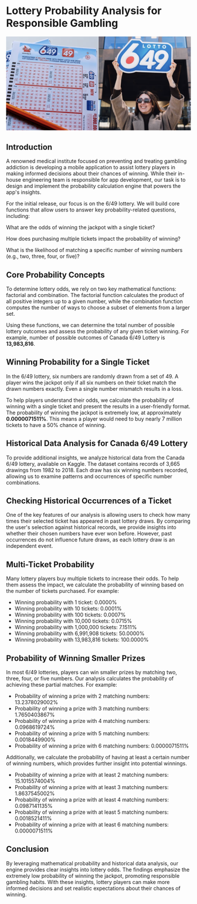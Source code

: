 # Lottery Probability Analysis for Responsible Gambling

![image.png](image.png)

## Introduction

A renowned medical institute focused on preventing and treating gambling addiction is developing a mobile application to assist lottery players in making informed decisions about their chances of winning. While their in-house engineering team is responsible for app development, our task is to design and implement the probability calculation engine that powers the app's insights.

For the initial release, our focus is on the 6/49 lottery. We will build core functions that allow users to answer key probability-related questions, including:

What are the odds of winning the jackpot with a single ticket?

How does purchasing multiple tickets impact the probability of winning?

What is the likelihood of matching a specific number of winning numbers (e.g., two, three, four, or five)?

## Core Probability Concepts

To determine lottery odds, we rely on two key mathematical functions: factorial and combination. The factorial function calculates the product of all positive integers up to a given number, while the combination function computes the number of ways to choose a subset of elements from a larger set.

Using these functions, we can determine the total number of possible lottery outcomes and assess the probability of any given ticket winning. For example, number of possible outcomes of Canada 6/49 Lottery is **13,983,816**.

## Winning Probability for a Single Ticket

In the 6/49 lottery, six numbers are randomly drawn from a set of 49. A player wins the jackpot only if all six numbers on their ticket match the drawn numbers exactly. Even a single number mismatch results in a loss.

To help players understand their odds, we calculate the probability of winning with a single ticket and present the results in a user-friendly format. The probability of winning the jackpot is extremely low, at approximately **0.0000071511%**. This means a player would need to buy nearly 7 million tickets to have a 50% chance of winning.

## Historical Data Analysis for Canada 6/49 Lottery

To provide additional insights, we analyze historical data from the Canada 6/49 lottery, available on Kaggle. The dataset contains records of 3,665 drawings from 1982 to 2018. Each draw has six winning numbers recorded, allowing us to examine patterns and occurrences of specific number combinations.

## Checking Historical Occurrences of a Ticket

One of the key features of our analysis is allowing users to check how many times their selected ticket has appeared in past lottery draws. By comparing the user's selection against historical records, we provide insights into whether their chosen numbers have ever won before. However, past occurrences do not influence future draws, as each lottery draw is an independent event.

## Multi-Ticket Probability

Many lottery players buy multiple tickets to increase their odds. To help them assess the impact, we calculate the probability of winning based on the number of tickets purchased. For example:

- Winning probability with 1 ticket: 0.0000%
- Winning probability with 10 tickets: 0.0001%
- Winning probability with 100 tickets: 0.0007%
- Winning probability with 10,000 tickets: 0.0715%
- Winning probability with 1,000,000 tickets: 7.1511%
- Winning probability with 6,991,908 tickets: 50.0000%
- Winning probability with 13,983,816 tickets: 100.0000%


## Probability of Winning Smaller Prizes

In most 6/49 lotteries, players can win smaller prizes by matching two, three, four, or five numbers. Our analysis calculates the probability of achieving these partial matches. For example:

- Probability of winning a prize with 2 matching numbers: 13.2378029002%
- Probability of winning a prize with 3 matching numbers: 1.7650403867%
- Probability of winning a prize with 4 matching numbers: 0.0968619724%
- Probability of winning a prize with 5 matching numbers: 0.0018449900%
- Probability of winning a prize with 6 matching numbers: 0.0000071511%

Additionally, we calculate the probability of having at least a certain number of winning numbers, which provides further insight into potential winnings.

- Probability of winning a prize with at least 2 matching numbers: 15.1015574004%
- Probability of winning a prize with at least 3 matching numbers: 1.8637545002%
- Probability of winning a prize with at least 4 matching numbers: 0.0987141135%
- Probability of winning a prize with at least 5 matching numbers: 0.0018521411%
- Probability of winning a prize with at least 6 matching numbers: 0.0000071511%


## Conclusion

By leveraging mathematical probability and historical data analysis, our engine provides clear insights into lottery odds. The findings emphasize the extremely low probability of winning the jackpot, promoting responsible gambling habits. With these insights, lottery players can make more informed decisions and set realistic expectations about their chances of winning.

